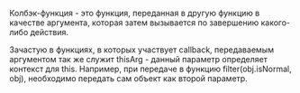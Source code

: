 Колбэк-функция - это функция, переданная в другую функцию в качестве аргумента, которая затем вызывается по завершению какого-либо действия.

Зачастую в функциях, в которых участвует callback, передаваемым аргументом так же служит thisArg - данный параметр определяет контекст для this. Например, при передаче в функцию filter(obj.isNormal, obj), необходимо передать сам объект как второй параметр.